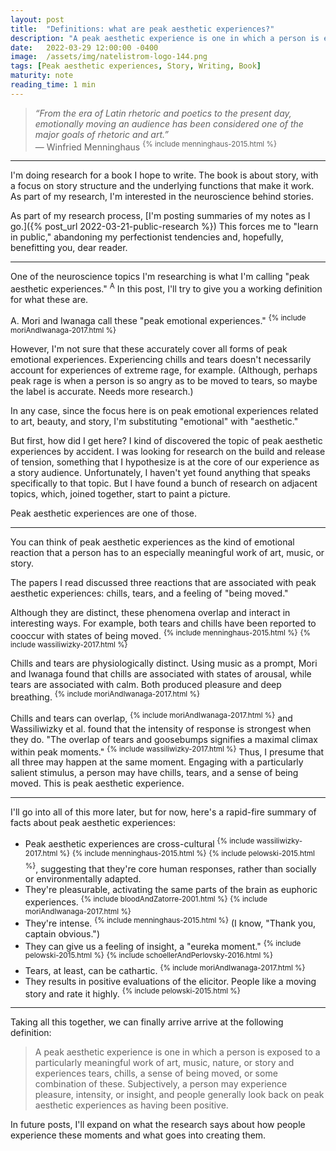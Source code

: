 ```yaml
---
layout: post
title:  "Definitions: what are peak aesthetic experiences?"
description: "A peak aesthetic experience is one in which a person is exposed to a particularly meaningful work of art, music, nature, or story and experiences tears, chills, a sense of being moved, or some combination of these."
date:   2022-03-29 12:00:00 -0400
image:  /assets/img/natelistrom-logo-144.png
tags: [Peak aesthetic experiences, Story, Writing, Book]
maturity: note
reading_time: 1 min
---
```


> _“From the era of Latin rhetoric and poetics to the present day, emotionally moving an audience has been considered one of the major goals of rhetoric and art.”_  
> — Winfried Menninghaus <sup>{% include menninghaus-2015.html %}</sup>

---

I'm doing research for a book I hope to write. The book is about story, with a focus on story structure and the underlying functions that make it work. As part of my research, I'm interested in the neuroscience behind stories. 

As part of my research process, [I'm posting summaries of my notes as I go.]({% post_url 2022-03-21-public-research %}) This forces me to "learn in public," abandoning my perfectionist tendencies and, hopefully, benefitting you, dear reader.

---

One of the neuroscience topics I'm researching is what I'm calling "peak aesthetic experiences." <sup class="aside">A</sup> In this post, I'll try to give you a working definition for what these are.

<aside>
A. Mori and Iwanaga call these "peak emotional experiences." <sup>{% include moriAndIwanaga-2017.html %}</sup>

However, I'm not sure that these accurately cover all forms of peak emotional experiences. Experiencing chills and tears doesn't necessarily account for experiences of extreme rage, for example. (Although, perhaps peak rage is when a person is so angry as to be moved to tears, so maybe the label is accurate. Needs more research.)

In any case, since the focus here is on peak emotional experiences related to art, beauty, and story, I'm substituting "emotional" with "aesthetic."
</aside>

But first, how did I get here? I kind of discovered the topic of peak aesthetic experiences by accident. I was looking for research on the build and release of tension, something that I hypothesize is at the core of our experience as a story audience. Unfortunately, I haven't yet found anything that speaks specifically to that topic. But I have found a bunch of research on adjacent topics, which, joined together, start to paint a picture.

Peak aesthetic experiences are one of those.

---

You can think of peak aesthetic experiences as the kind of emotional reaction that a person has to an especially meaningful work of art, music, or story.

The papers I read discussed three reactions that are associated with peak aesthetic experiences: chills, tears, and a feeling of "being moved."

Although they are distinct, these phenomena overlap and interact in interesting ways. For example, both tears and chills have been reported to cooccur with states of being moved. <sup>{% include menninghaus-2015.html %}</sup> <sup>{% include wassiliwizky-2017.html %}</sup> 

Chills and tears are physiologically distinct. Using music as a prompt, Mori and Iwanaga found that chills are associated with states of arousal, while tears are associated with calm. Both produced pleasure and deep breathing. <sup>{% include moriAndIwanaga-2017.html %}</sup>

Chills and tears can overlap, <sup>{% include moriAndIwanaga-2017.html %}</sup> and Wassiliwizky et al. found that the intensity of response is strongest when they do. "The overlap of tears and goosebumps signifies a maximal climax within peak moments." <sup>{% include wassiliwizky-2017.html %}</sup> Thus, I presume that all three may happen at the same moment. Engaging with a particularly salient stimulus, a person may have chills, tears, and a sense of being moved. This is peak aesthetic experience.

---

I'll go into all of this more later, but for now, here's a rapid-fire summary of facts about peak aesthetic experiences:

- Peak aesthetic experiences are cross-cultural <sup>{% include wassiliwizky-2017.html %}</sup> <sup>{% include menninghaus-2015.html %}</sup> <sup>{% include pelowski-2015.html %}</sup>, suggesting that they're core human responses, rather than socially or environmentally adapted.
- They're pleasurable, activating the same parts of the brain as euphoric experiences. <sup>{% include bloodAndZatorre-2001.html %}</sup> <sup>{% include moriAndIwanaga-2017.html %}</sup>
- They're intense. <sup>{% include menninghaus-2015.html %}</sup> (I know, "Thank you, captain obvious.")
- They can give us a feeling of insight, a "eureka moment." <sup>{% include pelowski-2015.html %}</sup> <sup>{% include schoellerAndPerlovsky-2016.html %}</sup>
- Tears, at least, can be cathartic. <sup>{% include moriAndIwanaga-2017.html %}</sup>
- They results in positive evaluations of the elicitor. People like a moving story and rate it highly. <sup>{% include pelowski-2015.html %}</sup>

---

Taking all this together, we can finally arrive arrive at the following definition:

> A peak aesthetic experience is one in which a person is exposed to a particularly meaningful work of art, music, nature, or story and experiences tears, chills, a sense of being moved, or some combination of these. Subjectively, a person may experience pleasure, intensity, or insight, and people generally look back on peak aesthetic experiences as having been positive.

In future posts, I'll expand on what the research says about how people experience these moments and what goes into creating them.